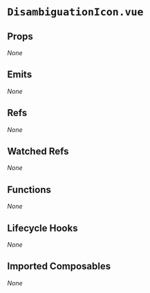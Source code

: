 # `DisambiguationIcon.vue`

## Props

_None_

## Emits

_None_

## Refs

_None_

## Watched Refs

_None_

## Functions

_None_

## Lifecycle Hooks

_None_

## Imported Composables

_None_
